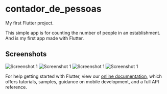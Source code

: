 # contador_de_pessoas

My first Flutter project.

This simple app is for counting the number of people in an establishment.
And is my first app made with Flutter.


## Screenshots

![Screenshot 1](screenshots/img1.jpg)
![Screenshot 1](screenshots/img2.jpg)
![Screenshot 1](screenshots/img3.jpg)
![Screenshot 1](screenshots/img4.jpg)

For help getting started with Flutter, view our
[online documentation](https://flutter.dev/docs), which offers tutorials,
samples, guidance on mobile development, and a full API reference.

